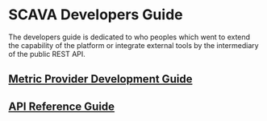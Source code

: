 
# SCAVA Developers Guide
The developers guide is dedicated to who peoples which went to extend the capability of the platform or integrate external tools by the intermediary of the public REST API.

## [Metric Provider Development Guide](metric-provider-developement-guide/index.md)
## [API Reference Guide](api-reference-guide/index.md)
